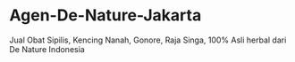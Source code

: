 # Agen-De-Nature-Jakarta
Jual Obat Sipilis, Kencing Nanah, Gonore, Raja Singa, 100% Asli herbal dari De Nature Indonesia
